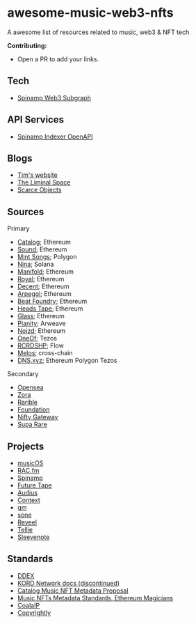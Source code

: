 # awesome-music-web3-nfts
A awesome list of resources related to music, web3 &amp; NFT tech

**Contributing:**

- Open a PR to add your links.

## Tech

- [Spinamp Web3 Subgraph](https://github.com/spinamp/web3-music-subgraph)

## API Services

- [Spinamp Indexer OpenAPI](https://open-api.spinamp.xyz/graphiql)

## Blogs

- [Tim's website](https://timdaub.github.io/)
- [The Liminal Space](https://danfowler.substack.com/)
- [Scarce Objects](https://scarceobjects.substack.com/)

## Sources

Primary

- [Catalog](https://catalog.works/); Ethereum
- [Sound](https://sound.xyz/); Ethereum
- [Mint Songs](https://www.mintsongs.com/); Polygon
- [Nina](https://www.ninaprotocol.com/); Solana
- [Manifold](https://www.manifold.xyz/); Ethereum
- [Royal](https://royal.io/); Ethereum
- [Decent](https://beta.decent.xyz/); Ethereum
- [Arpeggi](https://www.arpeggi.io/); Ethereum
- [Beat Foundry](https://beatfoundry.xyz/); Ethereum
- [Heads Tape](https://heds.io/); Ethereum
- [Glass](https://glass.xyz/); Ethereum
- [Pianity](https://pianity.com/); Arweave
- [Noizd](https://noizd.com/); Ethereum
- [OneOf](https://www.oneof.com/); Tezos
- [RCRDSHP](https://app.rcrdshp.com/); Flow
- [Melos](https://melos.studio/); cross-chain
- [DNS.xyz](https://dns.xyz/); Ethereum Polygon Tezos

Secondary

- [Opensea](https://opensea.io/)
- [Zora](https://zora.co/)
- [Rarible](https://rarible.com/)
- [Foundation](https://foundation.app/)
- [Nifty Gateway](https://niftygateway.com/)
- [Supa Rare](https://superrare.com/)


## Projects

- [musicOS](https://musicos.xyz/)
- [RAC.fm](https://rac.fm/)
- [Spinamp](https://www.spinamp.xyz/)
- [Future Tape](https://futuretape.xyz/)
- [Audius](https://audius.co/)
- [Context](https://context.app/trending)
- [gm](https://gm.xyz/)
- [sone](http://sone.works/)
- [Reveel](https://www.reveel.id/)
- [Tellie](https://join.tell.ie/)
- [Sleevenote](https://sleevenote.com/)

## Standards

- [DDEX](https://ddex.net/standards/)
- [KORD Network docs (discontinued)](https://github.com/kord-network/docs)
- [Catalog Music NFT Metadata Proposal](https://www.notion.so/Music-NFT-Metadata-Proposal-98871dbe2d934890a36322c638b7b6cc)
- [Music NFTs Metadata Standards, Ethereum Magicians](https://www.nftstandards.wtf/Music+NFT/Music+NFT+Metadata)
- [CoalaIP](https://github.com/COALAIP/specs)
- [Copyrightly](https://github.com/rhizomik/copyrightly/wiki#features-and-specifications)

